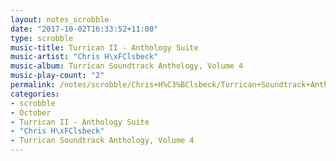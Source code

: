 ```yaml
---
layout: notes_scrobble
date: "2017-10-02T16:33:52+11:00"
type: scrobble
music-title: Turrican II - Anthology Suite
music-artist: "Chris H\xFClsbeck"
music-album: Turrican Soundtrack Anthology, Volume 4
music-play-count: "2"
permalink: /notes/scrobble/Chris+H%C3%BClsbeck/Turrican+Soundtrack+Anthology%2C+Volume+4/4e246000881c246362ec3097730f9ff3148f5db5.html
categories:
- scrobble
- October
- Turrican II - Anthology Suite
- "Chris H\xFClsbeck"
- Turrican Soundtrack Anthology, Volume 4
---
```

